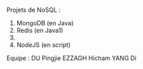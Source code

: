 Projets de NoSQL : 
1. MongoDB (en Java)
2. Redis (en Java1)
3. 
4. NodeJS (en script)

Equipe :
DU Pingjie
EZZAGH Hicham
YANG Di
